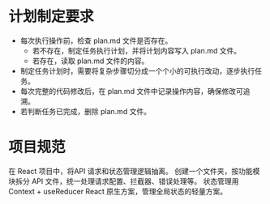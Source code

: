 # 计划制定要求
- 每次执行操作前，检查 plan.md 文件是否存在。
    - 若不存在，制定任务执行计划，并将计划内容写入 plan.md 文件。
    - 若存在，读取 plan.md 文件的内容。
- 制定任务计划时，需要将复杂步骤切分成一个个小的可执行改动，逐步执行任务。
- 每次完整的代码修改后，在 plan.md 文件中记录操作内容，确保修改可追溯。
- 若判断任务已完成，删除 plan.md 文件。

# 项目规范
在 React 项目中，将API 请求和状态管理逻辑抽离。
创建一个文件夹，按功能模块拆分 API 文件，统一处理请求配置、拦截器、错误处理等。
状态管理用 Context + useReducer React 原生方案，管理全局状态的轻量方案。